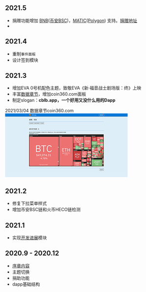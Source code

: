 ## 2021.5

- 捐赠功能增加 [BNB](https://coinmarketcap.com/zh/currencies/binance-coin/)([币安BSC](https://github.com/binance-chain/whitepaper/blob/master/WHITEPAPER.md))，[MATIC](https://coinmarketcap.com/zh/currencies/polygon/)([Polygon](https://polygon.technology/)) 支持。[捐赠地址](https://cblb.app/donation)
- 

## 2021.4

- 重制`事件面板`
- 设计签到模块

## 2021.3

- 增加EVA 0号机配色主题，致敬EVA《新·福音战士剧场版：终》上映
- 丰富[数据章节](https://cblb.app/data/token)，增加coin360.com面板
- 制定slogan：**cblb.app，一个好用又没什么用的Dapp**


2021/03/04 数据章节coin360.com  
![](https://raw.githubusercontent.com/cblber/cblb-app-progress/master/img/20210304.png)

## 2021.2

- 修复下拉菜单样式
- 增加币安BSC链和火币HECO链检测

## 2021.1

- 实现[开发进展](https://cblb.app/data/progress)模块

## 2020.9 - 2020.12 

- [序章内容](https://cblb.app/prologue)
- 主题切换
- 捐助功能
- dapp基础结构